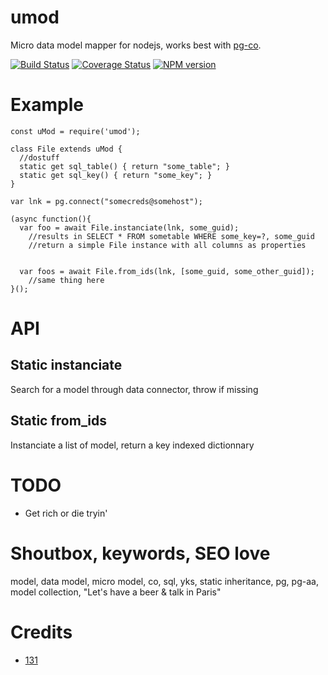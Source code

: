 # umod
Micro data model mapper for nodejs, works best with [pg-co](https://github.com/131/pg-co).

[![Build Status](https://travis-ci.org/131/umod.svg?branch=master)](https://travis-ci.org/131/umod)
[![Coverage Status](https://coveralls.io/repos/github/131/umod/badge.svg?branch=master)](https://coveralls.io/github/131/umod?branch=master)
[![NPM version](https://img.shields.io/npm/v/umod.svg)](https://www.npmjs.com/package/umod)


# Example
```
const uMod = require('umod');

class File extends uMod {
  //dostuff
  static get sql_table() { return "some_table"; }
  static get sql_key() { return "some_key"; }
}

var lnk = pg.connect("somecreds@somehost");

(async function(){
  var foo = await File.instanciate(lnk, some_guid);
    //results in SELECT * FROM sometable WHERE some_key=?, some_guid
    //return a simple File instance with all columns as properties


  var foos = await File.from_ids(lnk, [some_guid, some_other_guid]);
    //same thing here
}();

```

# API
## Static instanciate 
Search for a model through data connector, throw if missing

## Static from_ids
Instanciate a list of model, return a key indexed dictionnary



# TODO
* Get rich or die tryin'

# Shoutbox, keywords, SEO love
model, data model, micro model, co, sql, yks, static inheritance, pg, pg-aa, model collection, "Let's have a beer & talk in Paris"


# Credits
* [131](https://github.com/131)

